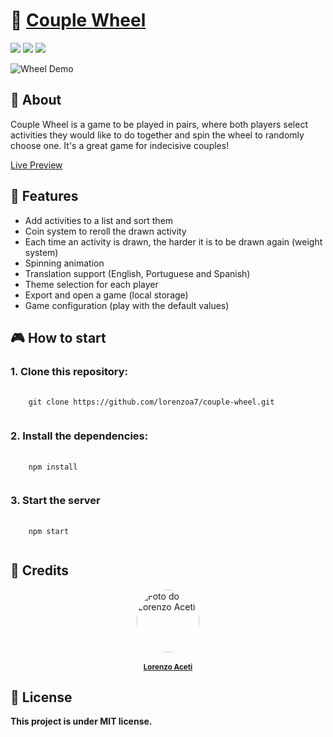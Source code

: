 # 💞 <a href="https://couple-wheel.vercel.app/">Couple Wheel</a></h1>



<div style="display: inline_block">
  <img src="https://img.shields.io/badge/javascript-%23323330.svg?style=for-the-badge&logo=javascript&logoColor=%23F7DF1E"/>
  <img src="https://img.shields.io/badge/react-%2320232a.svg?style=for-the-badge&logo=react&logoColor=%2361DAFB"/>
  <img src="https://img.shields.io/badge/tailwindcss-%2338B2AC.svg?style=for-the-badge&logo=tailwind-css&logoColor=white"/>
  
</div>

![Wheel Demo](https://github.com/lorenzoa7/couple-wheel/blob/master/src/assets/demo/demo_couplewheel.gif)


## 📑 About
<p>Couple Wheel is a game to be played in pairs, where both players select activities they would like to do together and spin the wheel to randomly choose one. It's a great game for indecisive couples!</p>


<a href="https://couple-wheel.vercel.app/">Live Preview</a>

## 🌟 Features

- Add activities to a list and sort them
- Coin system to reroll the drawn activity
- Each time an activity is drawn, the harder it is to be drawn again (weight system)
- Spinning animation
- Translation support (English, Portuguese and Spanish)
- Theme selection for each player
- Export and open a game (local storage)
- Game configuration (play with the default values)

## 🎮 How to start

### 1. Clone this repository:
<pre>
  <code>
    git clone https://github.com/lorenzoa7/couple-wheel.git
  </code>
</pre>

<h3>2. Install the dependencies:</h3>
<pre>
  <code>
    npm install
  </code>
</pre>

<h3>3. Start the server</h3>
<pre>
  <code>
    npm start
  </code>
</pre>

## 🔧 Credits
<a href="https://github.com/lorenzoa7" style='display: flex; flex-direction: column; align-items: center;'>
    <img style='border-radius: 50%; object-fit: cover;' src="https://media.discordapp.net/attachments/630201208270749696/1117852424040873994/curriculo_foto.jpg" width="100px;" height="100px;" alt="Foto do Lorenzo Aceti"/><br>
    <sub>
        <b>Lorenzo Aceti</b>
    </sub>
</a>

## 📌 License
<b>This project is under MIT license.</b>
